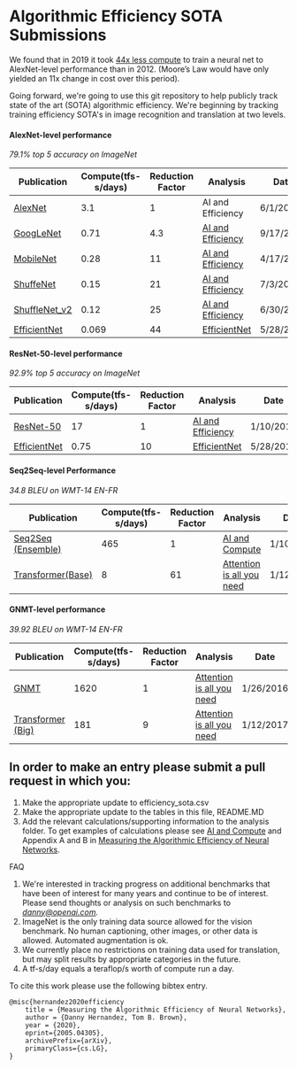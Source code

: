 # Algorithmic Efficiency SOTA Submissions
We found that in 2019 it took [44x less compute](https://openai.com/blog/ai-and-efficiency/) to train a neural net to AlexNet-level performance than in 2012.
(Moore’s Law would have only yielded an 11x change in cost over this period).

Going forward, we're going to use this git repository to help publicly track state of the art (SOTA) algorithmic efficiency.
We're beginning by tracking training efficiency SOTA's in image recognition and translation at two levels.

#### AlexNet-level performance
*79.1% top 5 accuracy on ImageNet*

| Publication| Compute(tfs-s/days)| Reduction Factor| Analysis| Date |
| ----------------------- | ------------- | ------------ | ----------------------- | ------------ |
| [AlexNet](https://papers.nips.cc/paper/4824-imagenet-classification-with-deep-convolutional-neural-networks.pdf)|3.1|1|AI and Efficiency| 6/1/2012|
| [GoogLeNet](https://arxiv.org/abs/1409.4842)|0.71|4.3|[AI and Efficiency](https://openai.com/blog/ai-and-efficiency/)| 9/17/2014|
| [MobileNet](https://arxiv.org/abs/1704.04861)|0.28|11|[AI and Efficiency](https://openai.com/blog/ai-and-efficiency/)| 4/17/2017|
| [ShuffeNet](https://arxiv.org/abs/1707.01083)|0.15|21|[AI and Efficiency](https://openai.com/blog/ai-and-efficiency/)| 7/3/2017|
| [ShuffleNet_v2](https://arxiv.org/abs/1807.11164)|0.12|25|[AI and Efficiency](https://openai.com/blog/ai-and-efficiency/)| 6/30/2018|
| [EfficientNet](https://arxiv.org/abs/1905.11946)|0.069|44|[EfficientNet](https://arxiv.org/abs/1905.11946)| 5/28/2019|

#### ResNet-50-level performance
*92.9% top 5 accuracy on ImageNet*

| Publication| Compute(tfs-s/days)| Reduction Factor| Analysis| Date |
| ----------------------- | ------------- | ------------ | ----------------------- | ------------ |
|[ResNet-50](https://arxiv.org/abs/1512.03385)|17|1|[AI and Efficiency](https://openai.com/blog/ai-and-efficiency/)| 1/10/2015|
|[EfficientNet](https://arxiv.org/abs/1905.11946)|0.75|10|[EfficientNet](https://arxiv.org/abs/1905.11946)| 5/28/2019|

#### Seq2Seq-level Performance
*34.8 BLEU on WMT-14 EN-FR*

| Publication| Compute(tfs-s/days)| Reduction Factor| Analysis| Date |
| ----------------------- | ------------- | ------------ | ----------------------- | ------------ |
[Seq2Seq (Ensemble)](https://arxiv.org/abs/1409.3215)|465|1|[AI and Compute](https://openai.com/blog/ai-and-compute/)| 1/10/2014
[Transformer(Base)](https://arxiv.org/abs/1706.03762)|8|61|[Attention is all you need](https://arxiv.org/abs/1807.11164)| 1/12/2017

#### GNMT-level performance
*39.92 BLEU on WMT-14 EN-FR*

| Publication| Compute(tfs-s/days)| Reduction Factor| Analysis| Date |
| ----------------------- | ------------- | ------------ | ----------------------- | ------------ |
[GNMT](https://arxiv.org/abs/1609.08144)|1620|1|[Attention is all you need](https://arxiv.org/abs/1807.11164)| 1/26/2016
[Transformer (Big)](https://arxiv.org/abs/1706.03762)|181|9|[Attention is all you need](https://arxiv.org/abs/1807.11164)| 1/12/2017

## In order to make an entry please submit a pull request in which you:
1. Make the appropriate update to efficiency_sota.csv
2. Make the appropriate update to the tables in this file, README.MD
3. Add the relevant calculations/supporting information to the analysis folder. To get examples of calculations please see
[AI and Compute](https://openai.com/blog/ai-and-compute/#appendixmethods) and Appendix A and B in [Measuring the Algorithmic Efficiency of Neural Networks](https://arxiv.org/abs/2005.04305).

FAQ
1. We're interested in tracking progress on additional benchmarks that have been of interest for many years and continue
to be of interest. Please send thoughts or analysis on such benchmarks to *danny@openai.com.*
2. ImageNet is the only training data source allowed for the vision benchmark. No human captioning, other images, or other data is allowed. Automated augmentation is ok.
3. We currently place no restrictions on training data used for translation, but may split results by appropriate categories in the future.
4. A tf-s/day equals a teraflop/s worth of compute run a day.

To cite this work please use the following bibtex entry.
```
@misc{hernandez2020efficiency
    title = {Measuring the Algorithmic Efficiency of Neural Networks},
    author = {Danny Hernandez, Tom B. Brown},
    year = {2020},
    eprint={2005.04305},
    archivePrefix={arXiv},
    primaryClass={cs.LG},
}
```
